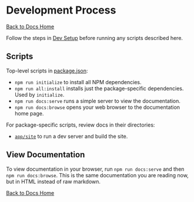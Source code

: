 # Development Process

[Back to Docs Home](README.md)

Follow the steps in [Dev Setup](dev-setup.md) before running any scripts described here.

## Scripts

Top-level scripts in [package.json](../package.json):

- `npm run initialize` to install all NPM dependencies.
- `npm run all:install` installs just the package-specific dependencies. Used by `initialize`.
- `npm run docs:serve` runs a simple server to view the documentation.
- `npm run docs:browse` opens your web browser to the documentation home page.

For package-specific scripts, review docs in their directories:

- [`app/site`](../app/site/README.md) to run a dev server and build the site.

## View Documentation

To view documentation in your browser, run `npm run docs:serve` and then `npm run docs:browse`. This is the same documentation you are reading now, but in HTML instead of raw markdown.

[Back to Docs Home](README.md)
